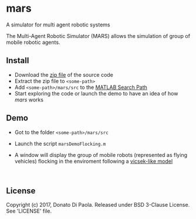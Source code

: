 # mars
A simulator for multi agent robotic systems

The Multi-Agent Robotic Simulator (MARS) allows the simulation of group of mobile robotic agents.



## Install

- Download the [zip file][1] of the source code
- Extract the zip file to `<some-path>`
- Add `<some-path>/mars/src` to the [MATLAB Search Path][2]
- Start exploring the code or launch the demo to have an idea of how *mars* works




## Demo

- Got to the folder  `<some-path>/mars/src`

- Launch the script `marsDemoFlocking.m`

- A window will display the group of mobile robots (represented as flying vehicles) flocking in the enviroment following a [vicsek-like model][3]

  ​



## License

Copyright (c) 2017, Donato Di Paola.
Released under BSD 3-Clause License. See 'LICENSE' file.



[1]: https://github.com/donatodipaola/mars/archive/master.zip
[2]: http://mathworks.com/help/matlab/matlab_env/add-remove-or-reorder-folders-on-the-search-path.html
[3]: https://en.wikipedia.org/wiki/Vicsek_model